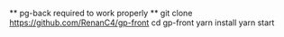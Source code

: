 ** pg-back required to work properly **
git clone https://github.com/RenanC4/gp-front
cd gp-front
yarn install
yarn start